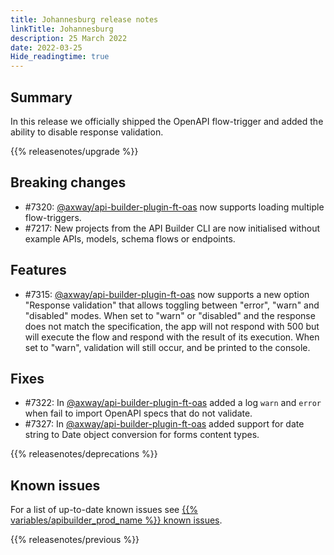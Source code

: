 ```yaml
---
title: Johannesburg release notes
linkTitle: Johannesburg
description: 25 March 2022
date: 2022-03-25
Hide_readingtime: true
---
```

## Summary

In this release we officially shipped the OpenAPI flow-trigger and added the ability to disable response validation.

{{% releasenotes/upgrade %}}

## Breaking changes

* #7320: [@axway/api-builder-plugin-ft-oas](https://www.npmjs.com/package/@axway/api-builder-plugin-ft-oas) now supports loading multiple flow-triggers.
* #7217: New projects from the API Builder CLI are now initialised without example APIs, models, schema flows or endpoints.

## Features

* #7315: [@axway/api-builder-plugin-ft-oas](https://www.npmjs.com/package/@axway/api-builder-plugin-ft-oas) now supports a new option "Response validation" that allows toggling between "error", "warn" and "disabled" modes. When set to "warn" or "disabled" and the response does not match the specification, the app will not respond with 500 but will execute the flow and respond with the result of its execution. When set to "warn", validation will still occur, and be printed to the console.

## Fixes

* #7322: In [@axway/api-builder-plugin-ft-oas](https://www.npmjs.com/package/@axway/api-builder-plugin-ft-oas) added a log `warn` and `error` when fail to import OpenAPI specs that do not validate.
* #7327: In [@axway/api-builder-plugin-ft-oas](https://www.npmjs.com/package/@axway/api-builder-plugin-ft-oas) added support for date string to Date object conversion for forms content types.

{{% releasenotes/deprecations %}}

<!-- Regenerate modules/plugins with api-builder-tools generate-release-notes script -->
<!-- ## Updated modules -->

<!-- ## Updated plugins -->

## Known issues

For a list of up-to-date known issues see [{{% variables/apibuilder_prod_name %}} known issues](/docs/known_issues/).

{{% releasenotes/previous %}}
